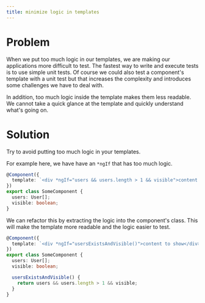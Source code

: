 ```yaml
---
title: minimize logic in templates
---
```


# Problem

When we put too much logic in our templates, we are making our applications more difficult to test. The fastest way to write and execute tests is to use simple unit tests. Of course we could also test a component's template with a unit test but that increases the complexity and introduces some challenges we have to deal with.

In addition, too much logic inside the template makes them less readable. We cannot take a quick glance at the template and quickly understand what's going on.

# Solution

Try to avoid putting too much logic in your templates.

For example here, we have have an `*ngIf` that has too much logic.

```ts
@Component({
  template: `<div *ngIf="users && users.length > 1 && visible">content to show</div>`
})
export class SomeComponent {
  users: User[];
  visible: boolean;
}
```

We can refactor this by extracting the logic into the component's class. This will make the template more readable and the logic easier to test.

```ts
@Component({
  template: `<div *ngIf="usersExistsAndVisible()">content to show</div>`
})
export class SomeComponent {
  users: User[];
  visible: boolean;

  usersExistsAndVisible() {
    return users && users.length > 1 && visible;
  }
}
```
